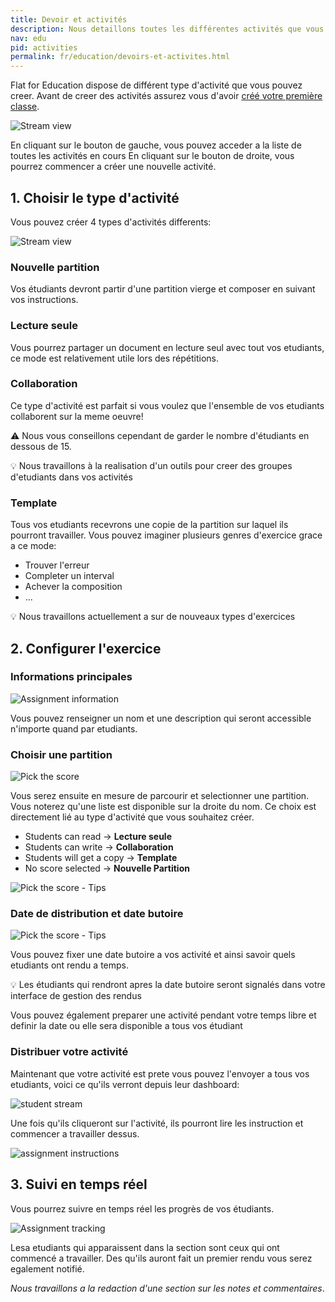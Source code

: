 ```yaml
---
title: Devoir et activités
description: Nous detaillons toutes les différentes activités que vous pouvez creer sur Flat pour vos étudiants
nav: edu
pid: activities
permalink: fr/education/devoirs-et-activites.html
---
```


Flat for Education dispose de différent type d'activité que vous pouvez creer. Avant de creer des activités assurez vous d'avoir [créé votre première classe](/help/fr/education/creer-une-classe.html).

![Stream view](/help/assets/img/activities/stream.png)

En cliquant sur le bouton de gauche, vous pouvez acceder a la liste de toutes les activités en cours 
En cliquant sur le bouton de droite, vous pourrez commencer a créer une nouvelle activité.

## 1. Choisir le type d'activité

Vous pouvez créer 4 types d'activités differents:

![Stream view](/help/assets/img/activities/assignmentstype.png)

### Nouvelle partition

Vos étudiants devront partir d'une partition vierge et composer en suivant vos instructions.

### Lecture seule

Vous pourrez partager un document en lecture seul avec tout vos etudiants, ce mode est relativement utile lors des répétitions.

### Collaboration

Ce type d'activité est parfait si vous voulez que l'ensemble de vos etudiants collaborent sur la meme oeuvre!

⚠️ Nous vous conseillons cependant de garder le nombre d'étudiants en dessous de 15.

💡 Nous travaillons à la realisation d'un outils pour creer des groupes d'etudiants dans vos activités

### Template

Tous vos etudiants recevrons une copie de la partition sur laquel ils pourront travailler. Vous pouvez imaginer plusieurs genres d'exercice grace a ce mode:

* Trouver l'erreur
* Completer un interval
* Achever la composition
* ...

💡 Nous travaillons actuellement a sur de nouveaux types d'exercices 

## 2. Configurer l'exercice

### Informations principales

![Assignment information](/help/assets/img/activities/assignment-title.png)

Vous pouvez renseigner un nom et une description qui seront accessible n'importe quand par etudiants.

### Choisir une partition

![Pick the score](/help/assets/img/activities/pickscore.png)

Vous serez ensuite en mesure de parcourir et selectionner une partition. Vous noterez qu'une liste est disponible sur la droite du nom. Ce choix est directement lié au type d'activité que vous souhaitez créer.

* Students can read -> **Lecture seule**
* Students can write -> **Collaboration**
* Students will get a copy -> **Template**
* No score selected -> **Nouvelle Partition**

![Pick the score - Tips](/help/assets/img/activities/pickscore-tips.png)

### Date de distribution et date butoire

![Pick the score - Tips](/help/assets/img/activities/post-due-dates.png)

Vous pouvez fixer une date butoire a vos activité et ainsi savoir quels etudiants ont rendu a temps.

💡 Les étudiants qui rendront apres la date butoire seront signalés dans votre interface de gestion des rendus


Vous pouvez également preparer une activité pendant votre temps libre et definir la date ou elle sera disponible a tous vos étudiant

### Distribuer votre activité

Maintenant que votre activité est prete vous pouvez l'envoyer a tous vos etudiants, voici ce qu'ils verront depuis leur dashboard:

![student stream](/help/assets/img/activities/stream-student.png)

Une fois qu'ils cliqueront sur l'activité, ils pourront lire les instruction et commencer a travailler dessus.

![assignment instructions](/help/assets/img/activities/assignment-description.png)

## 3. Suivi en temps réel

Vous pourrez suivre en temps réel les progrès de vos étudiants.

![Assignment tracking](/help/assets/img/activities/assignment-tracking.png)

Lesa etudiants qui apparaissent dans la section sont ceux qui ont commencé a travailler.
Des qu'ils auront fait un premier rendu vous serez egalement notifié.

*Nous travaillons a la redaction d'une section sur les notes et commentaires*.